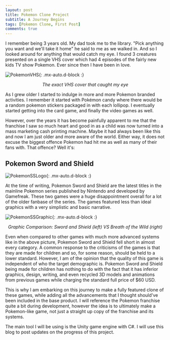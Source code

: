 ```yaml
---
layout: post
title: Pokemon Clone Project
subtitle: A Journey Begins
tags: [Pokemon Clone, First Post]
comments: true
---
```


I remember being 3 years old. My dad took me to the library. "Pick anything you want and we'll take it home" he said to me as we walked in. And so I looked around for anything that would catch my eye. I found 3 creatures presented on a single VHS cover which had 4 episodes of the fairly new kids TV show Pokemon. Ever since then I have been in love.

![PokemonVHS](https://images-na.ssl-images-amazon.com/images/I/51H65JTMFCL._AC_.jpg){: .mx-auto.d-block :}
<div align="center"><i>The exact VHS cover that caught my eye</i></div>

As I grew older I started to indulge in more and more Pokemon branded activities. I remember it started with Pokémon candy where there would be a random pokemon stickers packaged in with each lollipop. I eventually started getting into the card game, and finally the video games as well. 

However, over the years it has become painfully apparent to me that the franchise I saw so much heart and good in as a child was now turned into a mass marketing cash printing machine. Maybe it had always been like this and now I am just older and more aware of the world. Either way, it does not excuse the biggest offence Pokemon had hit me as well as many of their fans with. That offence? Well it's:

## Pokemon Sword and Shield

![PokemonSSLogo](https://preview.redd.it/h9pnmm3wlaj21.jpg?width=1280&format=pjpg&auto=webp&s=d109c8fca199198c043b2971de86292c47e4698d){: .mx-auto.d-block :}

At the time of writing, Pokemon Sword and Shield are the latest titles in the mainline Pokemon series published by Nintendo and developed by Gamefreak. These two games were a huge disappointment overall for a lot of the older fanbase of the series. The games featured less than ideal graphics with a very simplistic and basic narrative. 

![PokemonSSGraphic](https://i.redd.it/bvgpi33z75531.jpg){: .mx-auto.d-block :}
<div align="center"><i>Graphic Comparison: Sword and Shield (left) VS Breath of the Wild (right)</i></div>

Even when compared to other games with much more advanced systems like in the above picture, Pokemon Sword and Shield fell short in almost every category. 
A common response to the criticisms of the games is that they are made for children and so, for some reason, should be held to a lower standard. However, I am of the opinion that the quality of this game is independent of who the target demographic is. Pokemon Sword and Shield being made for children has nothing to do with the fact that it has inferior graphics, design, writing, and even recycled 3D models and animations from previous games while charging the standard full price of $60 USD. 

This is why I am embarking on this journey to make a fully featured clone of these games, while adding all the advancements that I thought should've been included in the base product. I will reference the Pokemon franchise quite a bit during development, however the idea is to ultimately make a Pokemon-like game, not just a straight up copy of the franchise and its systems. 

The main tool I will be using is the Unity game engine with C#. I will use this blog to post updates on the progress of this project.